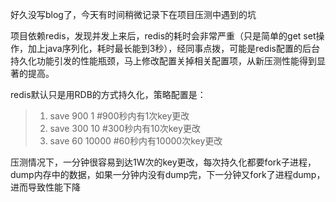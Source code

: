 <!--{layout:default title:压力测试中redis的坑}-->
好久没写blog了，今天有时间稍微记录下在项目压测中遇到的坑

项目依赖redis，发现并发上来后，redis的耗时会非常严重（只是简单的get set操作，加上java序列化，耗时最长能到3秒），经同事点拨，可能是redis配置的后台持久化功能引发的性能瓶颈，马上修改配置关掉相关配置项，从新压测性能得到显著的提高。

redis默认只是用RDB的方式持久化，策略配置是：

> 1. save 900 1			#900秒内有1次key更改
> 2. save 300 10		#300秒内有10次key更改
> 3. save 60 10000		#60秒内有10000次key更改

压测情况下，一分钟很容易到达1W次的key更改，每次持久化都要fork子进程，dump内存中的数据，如果一分钟内没有dump完，下一分钟又fork了进程dump，进而导致性能下降
